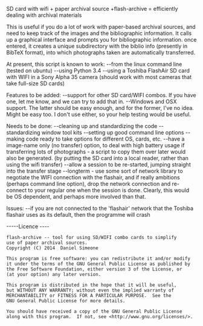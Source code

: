 SD card with wifi + paper archival source +flash-archive = efficiently dealing with archival materials

This is useful if you do a lot of work with paper-based archival sources, and need to keep track of the images and the bibliographic information.
It calls up a graphical interface and prompts you for  bibliographic information. once entered, it creates a unique subdirectory with the biblio info (presently in BibTeX format), into which photographs taken are automatically transferred.


At present, this script is known to work:
--from the linux command line (tested on ubuntu)
--using	Python 3.4
--using a Toshiba FlashAir SD card with WIFI in a Sony Alpha 35 camera (should work with most cameras that take full-size SD cards)

Features to be added:
--support for other SD card/WIFI combos.  If you have one, let me know, and we can try to add that in.
--Windows and OSX support. The latter should be easy enough, and for the former, I've no idea. Might be easy too. I don't use either, so your help testing would be useful.

Needs to be done:
--cleaning up and standardizing the code
--standardizing window tool kits
--setting up good command line options
--making code ready to take options for different OS, cards, etc.
--have a image-name only (no transfer) option, to deal with high battery usage if transferring lots of photographs - a script to copy them over later would also be generated. (by putting the SD card into a local reader, rather than using the wifi transfer)
--allow a session to be re-started, jumping straight into the transfer stage
--longterm - use some sort of network library to negotiate the WIFI connection with the flashair, and if really ambitions (perhaps command line option), drop the network connection and re-connect to your regular one when the session is done. Clearly, this would be OS dependent, and perhaps more involved than that.

Issues:
--if you are not connected to the 'flashair' network that the Toshiba flashair uses as its default, then the programme will crash



-----Licence ----

    flash-archive -- tool for using SD/WIFI combo cards to simplify
    use of paper archival sources.
    Copyright (C) 2014  Daniel Simeone

    This program is free software: you can redistribute it and/or modify
    it under the terms of the GNU General Public License as published by
    the Free Software Foundation, either version 3 of the License, or
    (at your option) any later version.

    This program is distributed in the hope that it will be useful,
    but WITHOUT ANY WARRANTY; without even the implied warranty of
    MERCHANTABILITY or FITNESS FOR A PARTICULAR PURPOSE.  See the
    GNU General Public License for more details.

    You should have received a copy of the GNU General Public License
    along with this program.  If not, see <http://www.gnu.org/licenses/>.


